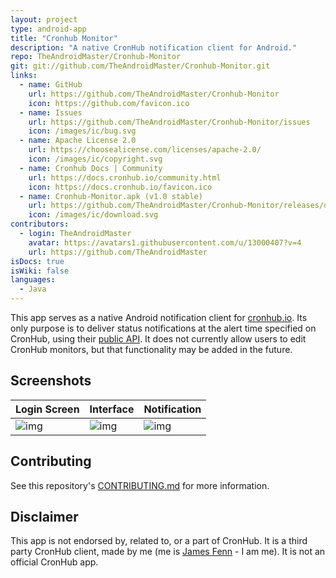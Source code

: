 ```yaml
---
layout: project
type: android-app
title: "Cronhub Monitor"
description: "A native CronHub notification client for Android."
repo: TheAndroidMaster/Cronhub-Monitor
git: git://github.com/TheAndroidMaster/Cronhub-Monitor.git
links:
  - name: GitHub
    url: https://github.com/TheAndroidMaster/Cronhub-Monitor
    icon: https://github.com/favicon.ico
  - name: Issues
    url: https://github.com/TheAndroidMaster/Cronhub-Monitor/issues
    icon: /images/ic/bug.svg
  - name: Apache License 2.0
    url: https://choosealicense.com/licenses/apache-2.0/
    icon: /images/ic/copyright.svg
  - name: Cronhub Docs | Community
    url: https://docs.cronhub.io/community.html
    icon: https://docs.cronhub.io/favicon.ico
  - name: Cronhub-Monitor.apk (v1.0 stable)
    url: https://github.com/TheAndroidMaster/Cronhub-Monitor/releases/download/v1.0/Cronhub-Monitor.apk
    icon: /images/ic/download.svg
contributors:
  - login: TheAndroidMaster
    avatar: https://avatars1.githubusercontent.com/u/13000407?v=4
    url: https://github.com/TheAndroidMaster
isDocs: true
isWiki: false
languages:
  - Java
---
```


This app serves as a native Android notification client for [cronhub.io](https://cronhub.io/). Its only purpose is to deliver status notifications at the alert time specified on CronHub, using their [public API](https://docs.cronhub.io/public-api.html). It does not currently allow users to edit CronHub monitors, but that functionality may be added in the future.

## Screenshots

|Login Screen|Interface|Notification|
|-----|-----|-----|
|![img](https://raw.githubusercontent.com/TheAndroidMaster/Cronhub-Monitor/master/./.github/images/login.png?raw=true)|![img](https://raw.githubusercontent.com/TheAndroidMaster/Cronhub-Monitor/master/./.github/images/interface.png?raw=true)|![img](https://raw.githubusercontent.com/TheAndroidMaster/Cronhub-Monitor/master/./.github/images/notification.png?raw=true)|

## Contributing

See this repository's [CONTRIBUTING.md](https://github.com/TheAndroidMaster/Cronhub-Monitor/blob/master/./.github/CONTRIBUTING.md) for more information.

## Disclaimer

This app is not endorsed by, related to, or a part of CronHub. It is a third party CronHub client, made by me (me is [James Fenn](https://jfenn.me/) - I am me). It is not an official CronHub app.
